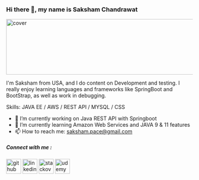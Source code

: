 <!-- ### Hi there 👋


**Chandrawat/chandrawat** is a ✨ _special_ ✨ repository because its `README.md` (this file) appears on your GitHub profile.

Here are some ideas to get you started:

- 🔭 I’m currently working on ...
- 🌱 I’m currently learning ...
- 👯 I’m looking to collaborate on ...
- 🤔 I’m looking for help with ...
- 💬 Ask me about ...
- 📫 How to reach me: ...
- 😄 Pronouns: ...
- ⚡ Fun fact: ...

 I also enjoy , ui, ux, and design in general.
-->

### Hi there 👋, my name is Saksham Chandrawat
<img src='https://cdn.solace.com/wp-content/uploads/2018/12/spring-boot-java.jpg' alt='cover' height='150' width='1250'>

I'm Saksham from USA, and I do content on Development and testing. I really enjoy learning languages and frameworks like SpringBoot and BootStrap, as well as work in debugging.

Skills: JAVA EE / AWS / REST API / MYSQL / CSS

- 🔭 I’m currently working on Java REST API with Springboot  
- 🌱 I’m currently learning Amazon Web Services and JAVA 9 & 11 features 
- 📫 How to reach me: saksham.pace@gmail.com 

##### Connect with me : 
[<img src='https://cdn.jsdelivr.net/npm/simple-icons@3.0.1/icons/github.svg' alt='github' height='40'>](https://github.com/https://github.com/Chandrawat) [<img src='https://cdn.jsdelivr.net/npm/simple-icons@3.0.1/icons/linkedin.svg' alt='linkedin' height='40'>](https://www.linkedin.com/in/https://www.linkedin.com/in/sakshamchandrawat/)  [<img src='https://cdn.jsdelivr.net/npm/simple-icons@3.0.1/icons/stackoverflow.svg' alt='stackoverflow' height='40'>](https://stackoverflow.com/users/chandrawat)  [<img src='https://cdn.jsdelivr.net/npm/simple-icons@3.0.1/icons/udemy.svg' alt='udemy' height='40'>](https://www.udemy.com/user/saksham-chandrawat/)  

